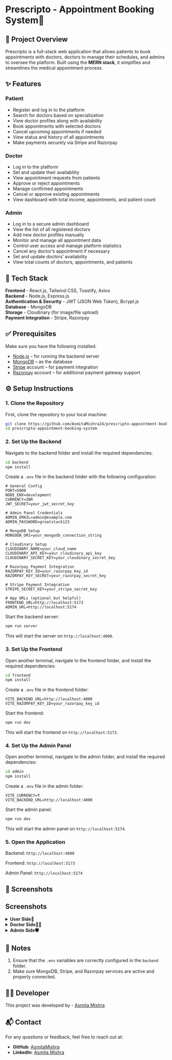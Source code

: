# Prescripto - Appointment Booking System🏥

## 📝 Project Overview

Prescripto is a full-stack web application that allows patients to book appointments with doctors, doctors to manage their schedules, and admins to oversee the platform. Built using the **MERN stack**, it simplifies and streamlines the medical appointment process.

## ✨ Features

### Patient

- Register and log in to the platform
- Search for doctors based on specialization
- View doctor profiles along with availability
- Book appointments with selected doctors
- Cancel upcoming appointments if needed
- View status and history of all appointments
- Make payments securely via Stripe and Razorpay

### Doctor

- Log in to the platform
- Set and update their availability
- View appointment requests from patients
- Approve or reject appointments
- Manage confirmed appointments
- Cancel or approve existing appointments
- View dashboard with total income, appointments, and patient count

### Admin

- Log in to a secure admin dashboard
- View the list of all registered doctors
- Add new doctor profiles manually
- Monitor and manage all appointment data
- Control user access and manage platform statistics
- Cancel any doctor’s appointment if necessary
- Set and update doctors’ availability
- View total counts of doctors, appointments, and patients


## 🧰 Tech Stack

**Frontend** - React.js, Tailwind CSS, Toastify, Axios     
**Backend** - Node.js, Express.js  
**Authentication & Security** - JWT (JSON Web Token), Bcrypt.js  
**Database** - MongoDB  
**Storage** - Cloudinary (for image/file upload)  
**Payment Integration** - Stripe, Razorpay  


## ✅ Prerequisites
Make sure you have the following installed:
- [Node.js](https://nodejs.org/) – for running the backend server  
- [MongoDB](https://www.mongodb.com/) – as the database  
- [Stripe](https://stripe.com/docs/keys) account – for payment integration  
- [Razorpay](https://razorpay.com/docs/api/) account – for additional payment gateway support

## ⚙️ Setup Instructions

### 1. Clone the Repository
First, clone the repository to your local machine:
```bash
git clone https://github.com/AsmitaMishra24/prescripto-appointment-booking-system.git
cd prescripto-appointment-booking-system
```

### 2. Set Up the Backend
Navigate to the backend folder and install the required dependencies:
```bash
cd backend
npm install
```

Create a ```.env``` file in the backend folder with the following configuration:
```.env
# General Config
PORT=5000
NODE_ENV=development
CURRENCY=INR
JWT_SECRET=your_jwt_secret_key

# Admin Panel Credentials
ADMIN_EMAIL=admin@example.com
ADMIN_PASSWORD=greatstack123

# MongoDB Setup
MONGODB_URI=your_mongodb_connection_string

# Cloudinary Setup
CLOUDINARY_NAME=your_cloud_name
CLOUDINARY_API_KEY=your_cloudinary_api_key
CLOUDINARY_SECRET_KEY=your_cloudinary_secret_key

# Razorpay Payment Integration
RAZORPAY_KEY_ID=your_razorpay_key_id
RAZORPAY_KEY_SECRET=your_razorpay_secret_key

# Stripe Payment Integration
STRIPE_SECRET_KEY=your_stripe_secret_key

# App URLs (optional but helpful)
FRONTEND_URL=http://localhost:5173
ADMIN_URL=http://localhost:5174

```

Start the backend server:
```bash
npm run server
```
This will start the server on ```http://localhost:4000```.


### 3. Set Up the Frontend
Open another terminal, navigate to the frontend folder, and install the required dependencies:
```bash
cd frontend
npm install
```

Create a ```.env``` file in the frontend folder:
```.env
VITE_BACKEND_URL=http://localhost:4000
VITE_RAZORPAY_KEY_ID=your_razorpay_key_id
```

Start the frontend:
```bash
npm run dev
```

This will start the frontend on ```http://localhost:5173```.

### 4. Set Up the Admin Panel
Open another terminal, navigate to the admin folder, and install the required dependencies:
```bash
cd admin
npm install
```
Create a ```.env``` file in the admin folder:
```env
VITE_CURRENCY=₹
VITE_BACKEND_URL=http://localhost:4000
```

Start the admin panel:
```bash
npm run dev
```

This will start the admin panel on ```http://localhost:5174```.


### 5. Open the Application

Backend: ```http://localhost:4000```

Frontend: ```http://localhost:5173```

Admin Panel: ```http://localhost:5174```
 
## 📸 Screenshots

## Screenshots

<details>
  <summary><strong>User Side👤</strong></summary>

![1](https://github.com/user-attachments/assets/021b5100-4003-4243-9346-e2a923ad64d6)  
![2](https://github.com/user-attachments/assets/5e4a8e27-139b-45e7-863c-739731d3ae3c)  
![3](https://github.com/user-attachments/assets/9869c357-9152-4a9b-92a7-50b47b698571)  
![4](https://github.com/user-attachments/assets/ceb1169f-e195-4ebe-b3da-3d19451b2382)  
![5](https://github.com/user-attachments/assets/8064e7a8-a6b6-4f0d-b394-8409b2d09198)  
![6](https://github.com/user-attachments/assets/cf89c2b9-1488-4761-af7b-0c326a665b12)  
![7](https://github.com/user-attachments/assets/b6279f09-ba97-4f65-a60d-0726a61d17e6)  
![8](https://github.com/user-attachments/assets/0479b061-fa9d-4e82-a033-58d6b076ce9c)  
![9](https://github.com/user-attachments/assets/215c463c-226e-4ce2-b29d-f23081d22ea4)  
![10](https://github.com/user-attachments/assets/989089b7-bd97-4b9b-8b11-e6ce241f069e)  
![11](https://github.com/user-attachments/assets/4b20a0b4-04d3-45f5-88e9-9e762cfe3d82)  
![12](https://github.com/user-attachments/assets/bc490e64-f314-447c-90a5-55bf71bf1dc6)  
![13](https://github.com/user-attachments/assets/0f70157b-af1a-4fa2-8ecf-56c0a3ffb427)  
![14](https://github.com/user-attachments/assets/abb101cb-97d5-4edd-912d-bd0c64add816)  
![15](https://github.com/user-attachments/assets/8e8425e9-3d84-4a6e-a6c6-8864509aef22)  
![16](https://github.com/user-attachments/assets/53ac569d-a7a7-4e17-be61-3909f7245cce)  
![17](https://github.com/user-attachments/assets/abc3d9c4-6603-4d7e-b966-1b09b52889a3)

</details>

<details>
  <summary><strong>Doctor Side👨‍⚕️</strong></summary>

![18](https://github.com/user-attachments/assets/6677a48f-2eef-402d-9ffa-d8dfd00994dd)  
![19](https://github.com/user-attachments/assets/c93fe167-5377-4123-b7aa-c33deccddee7)  
![20](https://github.com/user-attachments/assets/8c3dda0a-8609-4c08-83d6-b9341c99d256)  
![21](https://github.com/user-attachments/assets/61e58cc0-03fb-44ca-9b26-7db9d98a9d16)  
![22](https://github.com/user-attachments/assets/add630d7-fdc8-4cd0-a380-32391c926e74)  
![23](https://github.com/user-attachments/assets/28daf520-a0ad-4b74-be87-ec7f545b45a8)

</details>

<details>
  <summary><strong>Admin Side🛡️</strong></summary>

![24](https://github.com/user-attachments/assets/2a6490dc-fd70-44a5-8697-2016fa494040)  
![25](https://github.com/user-attachments/assets/859d434a-18f8-45bb-8f5b-c70903e6c6b0)  
![26](https://github.com/user-attachments/assets/f506271c-9267-4afd-939e-7e9585f4f677)  
![27](https://github.com/user-attachments/assets/238c23e6-c590-4ad8-a719-a37fceb97dd8)  
![28](https://github.com/user-attachments/assets/bb1810ca-e8b3-4b95-a684-e4cf00b0bcf5)  
![29](https://github.com/user-attachments/assets/7caf01c7-4978-4b77-bbce-ce41feaa368a)

</details>

## 📝 Notes

1. Ensure that the `.env` variables are correctly configured in the `backend` folder.
2. Make sure MongoDB, Stripe, and Razorpay services are active and properly connected.

## 👩‍💻 Developer

This project was developed by - [Asmita Mishra](https://github.com/AsmitaMishra24) 

## 📬 Contact

For any questions or feedback, feel free to reach out at:
- **GitHub**: [AsmitaMishra](https://github.com/AsmitaMishra24)
- **LinkedIn**: [Asmita Mishra](https://www.linkedin.com/in/asmitamishra1/)
